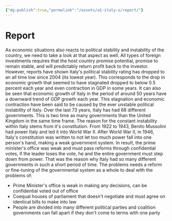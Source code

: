 ```yaml
---
{"dg-publish":true,"permalink":"/assets/a1-italy-s/report/"}
---
```


# Report

As economic situations also reacts to political stability and instability of the country, we need to take a look at that aspect as well. All types of foreign investments requires that the host country promise potential, promise to remain stable, and will predictably return profit back to the investor. However, reports have shown Italy's political stability rating has dropped to an all time low since 2004 (its lowest year). This corresponds to the drop in economic growth that seemed to have stagnated dropped to below 0.5 percent each year and even contraction in GDP in some years. It can also be seen that economic growth of Italy in the period of around 50 years have a downward trend of GDP growth each year. This stagnation and economic contraction have been said to be caused by the ever unstable political instability of Italy. Over the last 73 years, Italy has had 68 different governments. This is two time as many governments than the United Kingdom in the same time frame. The reason for the constant instability within Italy stems from it's constitution. From 1922 to 1943, Benito Mussolini had power Italy and led it into World War II. After World War II, in 1946, Italy's constitution was written to not let too much power  fall into one person's hand, making a weak government system. In result, the prime minister's office was weak and must pass reforms through confidential votes, if the leader loses the vote, he and the entire government must step down from power. That was the reason why Italy had so many different governments in such a short period of time.  The problems needs a reform or fine-tuning of the governmental system as a whole to deal with the problems of:

- Prime Minister's office is weak in making any decisions, can be confidential voted out of office
- Coequal houses of parliament that doesn't negotiate and must agree on identical bills to make into law
- People are divided into many different political parties and coalition governments can fall apart if they don't come to terms with one party